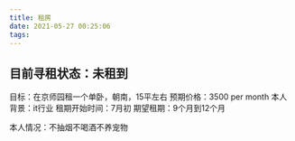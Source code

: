 ```yaml
---
title: 租房
date: 2021-05-27 00:25:06
tags:
---
```


## 目前寻租状态：未租到

目标：在京师园租一个单卧，朝南，15平左右
预期价格：3500 per month
本人背景：it行业
租期开始时间：7月初
期望租期：9个月到12个月


本人情况：不抽烟不喝酒不养宠物